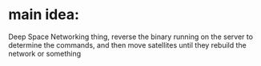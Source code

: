 # main idea:
Deep Space Networking thing, reverse the binary running on the server to determine the commands, and then move satellites until they rebuild the network or something
